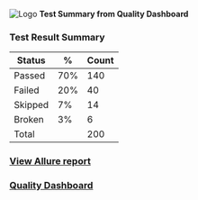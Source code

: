 ![Logo](https://cdn-icons-png.flaticon.com/32/5290/5290109.png) **Test Summary from Quality Dashboard**
### Test Result Summary
|Status|%|Count|
---|---|---
Passed|70%|140
Failed|20%|40
Skipped|7%|14
Broken|3%|6
Total||200

### [View Allure report](https://artifacts-sdlc.common.cnxloyalty.com/orxe/core/orxe-core-E2E-tests/mobile/pipelines/16699/artifacts/report/functional/index.html)

### [Quality Dashboard](https://qa-reports.common.cnxloyalty.com/base/core/reports/e2e-functional/orxe-base-e2e-tests/mobile)
